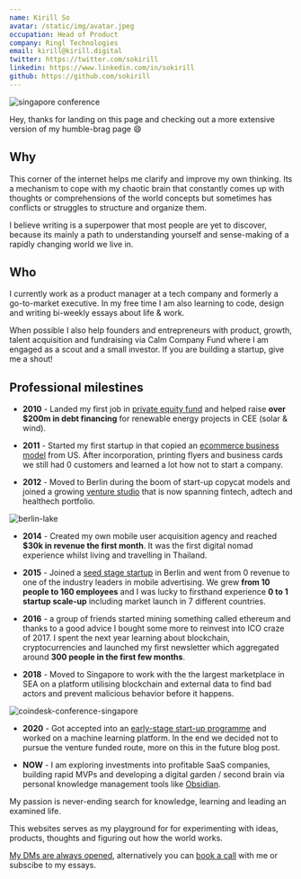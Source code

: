 ```yaml
---
name: Kirill So
avatar: /static/img/avatar.jpeg
occupation: Head of Product
company: Ringl Technologies
email: kirill@kirill.digital
twitter: https://twitter.com/sokirill
linkedin: https://www.linkedin.com/in/sokirill
github: https://github.com/sokirill
---
```


![singapore conference](/static/img/personal/conference-singapore.jpeg)

Hey, thanks for landing on this page and checking out a more extensive version of my humble-brag page 😄

## Why

This corner of the internet helps me clarify and improve my own thinking. Its a mechanism to cope with my chaotic brain that constantly comes up with thoughts or comprehensions of the world concepts but sometimes has conflicts or struggles to structure and organize them.

I believe writing is a superpower that most people are yet to discover, because its mainly a path to understanding yourself and sense-making of a rapidly changing world we live in.

## Who

I currently work as a product manager at a tech company and formerly a go-to-market executive. In my free time I am also learning to code, design and writing bi-weekly essays about life & work.

When possible I also help founders and entrepreneurs with product, growth, talent acquisition and fundraising via Calm Company Fund where I am engaged as a scout and a small investor. If you are building a startup, give me a shout!

## Professional milestines

- **2010** - Landed my first job in [private equity fund](https://www.enercap.com/) and helped raise **over $200m in debt financing** for renewable energy projects in CEE (solar & wind).

- **2011** - Started my first startup in that copied an [ecommerce business model](https://thehustle.co/how-one-of-the-worlds-fastest-growing-startups-burned-through-300m/) from US. After incorporation, printing flyers and business cards we still had 0 customers and learned a lot how not to start a company.
- **2012** - Moved to Berlin during the boom of start-up copycat models and joined a growing [venture studio](https://ioniq.com/portfolio/) that is now spanning fintech, adtech and healthech portfolio.

![berlin-lake](/static/img/personal/berlin.jpeg)

- **2014** - Created my own mobile user acquisition agency and reached **$30k in revenue the first month**. It was the first digital nomad experience whilst living and travelling in Thailand.
- **2015** - Joined a [seed stage startup](https://venturebeat.com/2014/10/03/1-million-seed-funding-led-by-point-nine-capital-investing-in-remerge-was-a-no-brainer-for-us/) in Berlin and went from 0 revenue to one of the industry leaders in mobile advertising. We grew **from 10 people to 160 employees** and I was lucky to firsthand experience **0 to 1 startup scale-up** including market launch in 7 different countries.

- **2016** - a group of friends started mining something called ethereum and thanks to a good advice I bought some more to reinvest into ICO craze of 2017. I spent the next year learning about blockchain, cryptocurrencies and launched my first newsletter which aggregated around **300 people in the first few months**.

- **2018** - Moved to Singapore to work with the the largest marketplace in SEA on a platform utilising blockchain and external data to find bad actors and prevent malicious behavior before it happens.

![coindesk-conference-singapore](/static/img/personal/singapore-coindesk.jpeg)

- **2020** - Got accepted into an [early-stage start-up programme](https://www.antler.co/) and worked on a machine learning platform. In the end we decided not to pursue the venture funded route, more on this in the future blog post.

- **NOW** - I am exploring investments into profitable SaaS companies, building rapid MVPs and developing a digital garden / second brain via personal knowledge management tools like [Obsidian](https://obsidian.md/).

My passion is never-ending search for knowledge, learning and leading an examined life.

This websites serves as my playground for for experimenting with ideas, products, thoughts and figuring out how the world works.

[My DMs are always opened](https://www.twitter.com/SoKirill), alternatively you can [book a call](https://cal.com/sokirill) with me or subscibe to my essays.
